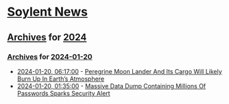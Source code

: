 # [Soylent News](../../../README.md)

## [Archives](../../index.md) for [2024](../index.md)

### [Archives](../../index.md) for [2024-01-20](index.md)

* [2024-01-20, 06:17:00](https://soylentnews.org/article.pl?sid=24/01/19/0458254&from=rss) - [Peregrine Moon Lander And Its Cargo Will Likely Burn Up In Earth’s Atmosphere](https://soylentnews.org/article.pl?sid=24/01/19/0458254&from=rss)
* [2024-01-20, 01:35:00](https://soylentnews.org/article.pl?sid=24/01/18/1732237&from=rss) - [Massive Data Dump Containing Millions Of Passwords Sparks Security Alert](https://soylentnews.org/article.pl?sid=24/01/18/1732237&from=rss)
